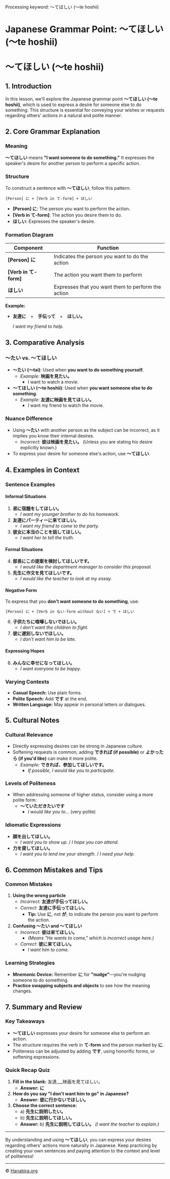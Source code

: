 Processing keyword: ～てほしい (〜te hoshii)
# Japanese Grammar Point: ～てほしい (〜te hoshii)
# ～てほしい (〜te hoshii)
## 1. Introduction
In this lesson, we'll explore the Japanese grammar point **～てほしい (〜te hoshii)**, which is used to express a desire for someone else to do something. This structure is essential for conveying your wishes or requests regarding others' actions in a natural and polite manner.
## 2. Core Grammar Explanation
### Meaning
**～てほしい** means **"I want someone to do something."** It expresses the speaker's desire for another person to perform a specific action.
### Structure
To construct a sentence with **～てほしい**, follow this pattern:
```
[Person] に + [Verb in て-form] + ほしい
```
- **[Person] に**: The person you want to perform the action.
- **[Verb in て-form]**: The action you desire them to do.
- **ほしい**: Expresses the speaker's desire.
### Formation Diagram
| Component             | Function                                          |
|-----------------------|---------------------------------------------------|
| **[Person] に**       | Indicates the person you want to do the action    |
| **[Verb in て-form]** | The action you want them to perform               |
| **ほしい**            | Expresses that you want them to perform the action |
**Example:**
- **友達に**　+　**手伝って**　+　**ほしい。**
  
  *I want my friend to help.*
## 3. Comparative Analysis
### ～たい vs. ～てほしい
- **～たい (〜tai)**: Used when **you want to do something yourself**.
  - *Example:* **映画を見たい。**
    - I want to watch a movie.
- **～てほしい (〜te hoshii)**: Used when **you want someone else to do something**.
  - *Example:* **友達に映画を見てほしい。**
    - I want my friend to watch the movie.
### Nuance Difference
- Using **～たい** with another person as the subject can be incorrect, as it implies you know their internal desires.
  - *Incorrect:* **彼は映画を見たい。** (Unless you are stating his desire explicitly known.)
- To express your desire for someone else's action, use **～てほしい**.
## 4. Examples in Context
### Sentence Examples
#### Informal Situations
1. **弟に宿題をしてほしい。**
   - *I want my younger brother to do his homework.*
2. **友達にパーティーに来てほしい。**
   - *I want my friend to come to the party.*
3. **彼女に本当のことを話してほしい。**
   - *I want her to tell the truth.*
#### Formal Situations
4. **部長にこの提案を検討してほしいです。**
   - *I would like the department manager to consider this proposal.*
5. **先生に作文を見てほしいです。**
   - *I would like the teacher to look at my essay.*
#### Negative Form
To express that you **don't want someone to do something**, use:
```
[Person] に + [Verb in ない-form without ない] + で + ほしい
```
6. **子供たちに喧嘩しないでほしい。**
   - *I don't want the children to fight.*
7. **彼に遅刻しないでほしい。**
   - *I don't want him to be late.*
#### Expressing Hopes
8. **みんなに幸せになってほしい。**
   - *I want everyone to be happy.*
### Varying Contexts
- **Casual Speech:** Use plain forms.
- **Polite Speech:** Add **です** at the end.
- **Written Language:** May appear in personal letters or dialogues.
## 5. Cultural Notes
### Cultural Relevance
- Directly expressing desires can be strong in Japanese culture.
- Softening requests is common; adding **できれば (if possible)** or **よかったら (if you'd like)** can make it more polite.
  - *Example:* **できれば、参加してほしいです。**
    - *If possible, I would like you to participate.*
### Levels of Politeness
- When addressing someone of higher status, consider using a more polite form:
  - **～ていただきたいです**
    - *I would like you to...* (very polite)
### Idiomatic Expressions
- **顔を出してほしい。**
  - *I want you to show up.* / *I hope you can attend.*
- **力を貸してほしい。**
  - *I want you to lend me your strength.* / *I need your help.*
## 6. Common Mistakes and Tips
### Common Mistakes
1. **Using the wrong particle**
   - *Incorrect:* **友達が手伝ってほしい。**
   - *Correct:* **友達に手伝ってほしい。**
     - **Tip:** Use **に**, not **が**, to indicate the person you want to perform the action.
2. **Confusing ～たい and ～てほしい**
   - *Incorrect:* **彼は来てほしい。**
     - *(Means "He wants to come," which is incorrect usage here.)*
   - *Correct:* **彼に来てほしい。**
     - *I want him to come.*
### Learning Strategies
- **Mnemonic Device:** Remember **に** for **"nudge"**—you're nudging someone to do something.
- **Practice swapping subjects and objects** to see how the meaning changes.
## 7. Summary and Review
### Key Takeaways
- **～てほしい** expresses your desire for someone else to perform an action.
- The structure requires the verb in **て-form** and the person marked by **に**.
- Politeness can be adjusted by adding **です**, using honorific forms, or softening expressions.
### Quick Recap Quiz
1. **Fill in the blank:** 友達___映画を見てほしい。
   - **Answer:** **に**
2. **How do you say "I don't want him to go" in Japanese?**
   - **Answer:** **彼に行かないでほしい。**
3. **Choose the correct sentence:**
   - a) **先生に説明したい。**
   - b) **先生に説明してほしい。**
   - **Answer:** b) **先生に説明してほしい。** *(I want the teacher to explain.)*

---
By understanding and using **～てほしい**, you can express your desires regarding others' actions more naturally in Japanese. Keep practicing by creating your own sentences and paying attention to the context and level of politeness!


---

© [Hanabira.org](https://hanabira.org)

